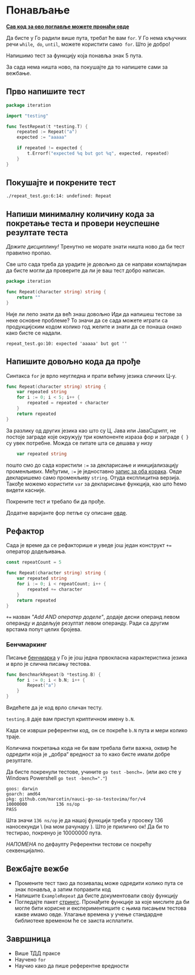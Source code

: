 # Понављање

**[Сав код за ово поглавље можете пронаћи овде](https://github.com/marcetin/nauci-go-sa-testovima/tree/main/for)**

Да бисте у Го радили више пута, требат ће вам `for`. У Го нема кључних речи `while`,` do`, `until`, можете користити само` for`. Што је добро!

Напишимо тест за функцију која понавља знак 5 пута.

За сада нема ништа ново, па покушајте да то напишете сами за вежбање.

## Прво напишите тест

```go
package iteration

import "testing"

func TestRepeat(t *testing.T) {
	repeated := Repeat("a")
	expected := "aaaaa"

	if repeated != expected {
		t.Errorf("expected %q but got %q", expected, repeated)
	}
}
```

## Покушајте и покрените тест

`./repeat_test.go:6:14: undefined: Repeat`

## Напиши минималну количину кода за покретање теста и провери неуспешне резултате теста

_Држите дисциплину!_ Тренутно не морате знати ништа ново да би тест правилно пропао.

Све што сада треба да урадите је довољно да се направи компајлиран да бисте могли да проверите да ли је ваш тест добро написан.

```go
package iteration

func Repeat(character string) string {
	return ""
}
```

Није ли лепо знати да већ знаш довољно Иди да напишеш тестове за неке основне проблеме? То значи да се сада можете играти са продукцијским кодом колико год желите и знати да се понаша онако како бисте се надали.

`repeat_test.go:10: expected 'aaaaa' but got ''`

## Напишите довољно кода да прође

Синтакса `for` је врло неугледна и прати већину језика сличних Ц-у.

```go
func Repeat(character string) string {
	var repeated string
	for i := 0; i < 5; i++ {
		repeated = repeated + character
	}
	return repeated
}
```

За разлику од других језика као што су Ц, Јава или ЈаваСцрипт, не постоје заграде које окружују три компоненте израза фор и заграде `{ }` су увек потребне. Можда се питате шта се дешава у низу

```go
	var repeated string
```

пошто смо до сада користили `:=` за декларисање и иницијализацију променљивих. Међутим, `:=` је једноставно [запис за оба корака](https://gobyexample.com/variables). Овде декларишемо само променљиву `string`. Отуда експлицитна верзија. Такође можемо користити `var` за декларисање функција, као што ћемо видети касније.

Покрените тест и требало би да прође.

Додатне варијанте фор петље су описане [овде](https://gobyexample.com/for).

## Рефактор

Сада је време да се рефакторише и уведе још један конструкт `+=` оператор додељивања.

```go
const repeatCount = 5

func Repeat(character string) string {
	var repeated string
	for i := 0; i < repeatCount; i++ {
		repeated += character
	}
	return repeated
}
```

`+=` назван _"Add AND оператер доделе"_, додаје десни операнд левом операнду и додељује резултат левом операнду. Ради са другим врстама попут целих бројева.

### Бенчмаркинг

Писање [бенчмарка](https://golang.org/pkg/testing/#hdr-Benchmarks) у Го је још једна првокласна карактеристика језика и врло је слична писању тестова.

```go
func BenchmarkRepeat(b *testing.B) {
	for i := 0; i < b.N; i++ {
		Repeat("a")
	}
}
```

Видећете да је код врло сличан тесту.

`testing.B` даје вам приступ криптичном имену `b.N`.

Када се изврши референтни код, он се покреће `b.N` пута и мери колико траје.

Количина покретања кода не би вам требала бити важна, оквир ће одредити која је „добра“ вредност за то како бисте имали добре резултате.

Да бисте покренули тестове, учините `go test -bench=.` (или ако сте у Windows Powershell `go test -bench="."`)

```text
goos: darwin
goarch: amd64
pkg: github.com/marcetin/nauci-go-sa-testovima/for/v4
10000000           136 ns/op
PASS
```

Шта значи `136 ns/op` је да нашој функцији треба у просеку 136 наносекунди \ (на мом рачунару \). Што је прилично ок! Да би то тестирао, покренуо је 10000000 пута.

_НАПОМЕНА_ по дефаулту Референтни тестови се покрећу секвенцијално.

## Вежбајте вежбе

* Промените тест тако да позивалац може одредити колико пута се знак понавља, а затим поправити код
* Напишите `ExampleRepeat` да бисте документовали своју функцију
* Погледајте пакет [стрингс](https://golang.org/pkg/strings). Пронађите функције за које мислите да би могле бити корисне и експериментишите с њима писањем тестова какве имамо овде. Улагање времена у учење стандардне библиотеке временом ће се заиста исплатити.

## Завршница

* Више ТДД праксе
* Научено `for`
* Научио како да пише референтне вредности

